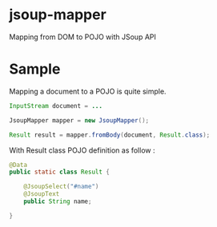 # jsoup-mapper
Mapping from DOM to POJO with JSoup API

# Sample

Mapping a document to a POJO is quite simple.

```java
InputStream document = ...

JsoupMapper mapper = new JsoupMapper();

Result result = mapper.fromBody(document, Result.class);
```

With Result class POJO definition as follow :

```java
@Data
public static class Result {

	@JsoupSelect("#name")
	@JsoupText
	public String name;

}
```
